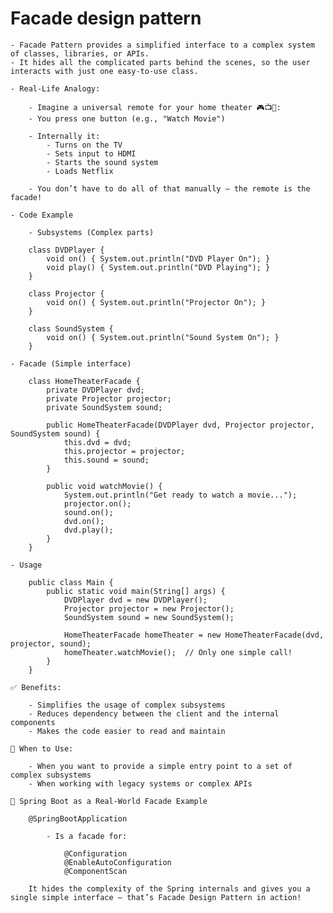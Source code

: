 # Facade design pattern

    - Facade Pattern provides a simplified interface to a complex system of classes, libraries, or APIs.
    - It hides all the complicated parts behind the scenes, so the user interacts with just one easy-to-use class.

    - Real-Life Analogy:

        - Imagine a universal remote for your home theater 🎮📺🎵:
        - You press one button (e.g., "Watch Movie")

        - Internally it:
            - Turns on the TV
            - Sets input to HDMI
            - Starts the sound system
            - Loads Netflix

        - You don’t have to do all of that manually — the remote is the facade!

    - Code Example

        - Subsystems (Complex parts)

        class DVDPlayer {
            void on() { System.out.println("DVD Player On"); }
            void play() { System.out.println("DVD Playing"); }
        }

        class Projector {
            void on() { System.out.println("Projector On"); }
        }

        class SoundSystem {
            void on() { System.out.println("Sound System On"); }
        }

    - Facade (Simple interface)

        class HomeTheaterFacade {
            private DVDPlayer dvd;
            private Projector projector;
            private SoundSystem sound;

            public HomeTheaterFacade(DVDPlayer dvd, Projector projector, SoundSystem sound) {
                this.dvd = dvd;
                this.projector = projector;
                this.sound = sound;
            }

            public void watchMovie() {
                System.out.println("Get ready to watch a movie...");
                projector.on();
                sound.on();
                dvd.on();
                dvd.play();
            }
        }

    - Usage

        public class Main {
            public static void main(String[] args) {
                DVDPlayer dvd = new DVDPlayer();
                Projector projector = new Projector();
                SoundSystem sound = new SoundSystem();

                HomeTheaterFacade homeTheater = new HomeTheaterFacade(dvd, projector, sound);
                homeTheater.watchMovie();  // Only one simple call!
            }
        }

    ✅ Benefits:

        - Simplifies the usage of complex subsystems
        - Reduces dependency between the client and the internal components
        - Makes the code easier to read and maintain

    📌 When to Use:

        - When you want to provide a simple entry point to a set of complex subsystems
        - When working with legacy systems or complex APIs

    🌱 Spring Boot as a Real-World Facade Example

        @SpringBootApplication

            - Is a facade for:

                @Configuration
                @EnableAutoConfiguration
                @ComponentScan

        It hides the complexity of the Spring internals and gives you a single simple interface — that’s Facade Design Pattern in action!